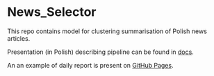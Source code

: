 # News_Selector
This repo contains model for clustering summarisation of Polish news articles.

Presentation (in Polish) describing pipeline can be found in [docs](https://jkubajek.github.io/News_Selector/News_Selector.pdf).

An an example of daily report is present on [GitHub Pages](https://jkubajek.github.io/News_Selector/Raport_dzienny_2019-07-08).
